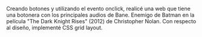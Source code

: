 Creando botones y utilizando el evento onclick, realicé una web que tiene una botonera con los principales audios de Bane. Enemigo de Batman en la película "The Dark Knight Rises" (2012) de Christopher Nolan.
Con respecto al diseño, implementé CSS grid layout.
